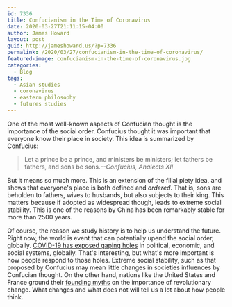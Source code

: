 ```yaml
---
id: 7336
title: Confucianism in the Time of Coronavirus
date: 2020-03-27T21:11:15-04:00
author: James Howard
layout: post
guid: http://jameshoward.us/?p=7336
permalink: /2020/03/27/confucianism-in-the-time-of-coronavirus/
featured-image: confucianism-in-the-time-of-coronavirus.jpg
categories:
  - Blog
tags:
  - Asian studies
  - coronavirus
  - eastern philosophy
  - futures studies
---
```

One of the most well-known aspects of Confucian thought is the
importance of the social order. Confucius thought it was important
that everyone know their place in society. This idea is summarized
by Confucius:

> Let a prince be a prince, and ministers be ministers; let fathers
be fathers, and sons be sons.<cite>--Confucius, _Analects XII_</cite>

But it means so much more. This is an extension of the filial piety
idea, and shows that everyone's place is both defined and _ordered_.
That is, sons are beholden to fathers, wives to husbands, but also
subjects to their king. This matters because if adopted as widespread
though, leads to extreme social stability. This is one of the reasons
by China has been remarkably stable for more than 2500 years.

Of course, the reason we study history is to help us understand the
future. Right now, the world is event that can potentially upend
the social order, globally. [COVID-19 has exposed gaping
holes](https://www.hopkinsmedicine.org/health/conditions-and-diseases/coronavirus/coronavirus-social-distancing-and-self-quarantine)
in political, economic, and social systems, globally. That's
interesting, but what's more important is how people respond to
those holes. Extreme social stability, such as that proposed by
Confucius may mean little changes in societies influences by Confucian
thought. On the other hand, nations like the United States and
France ground their [founding
myths](https://jameshoward.us/2020/03/22/china-and-founding-myth/) on
the importance of revolutionary change. What changes and what does
not will tell us a lot about how people think.
